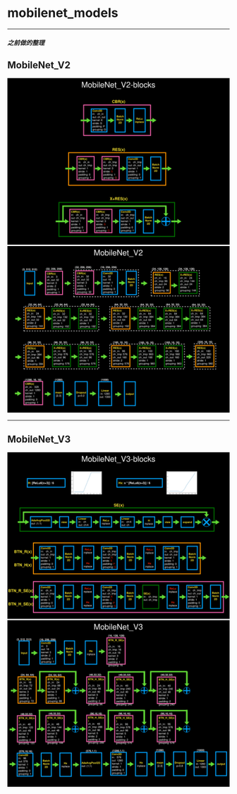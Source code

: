# mobilenet_models
***
##### 之前做的整理
## MobileNet_V2
![images/mobilenet_v2_blocks.png](images/mobilenet_v2_blocks.png)
![images/mobilenet_v2.png](images/mobilenet_v2.png)
***
## MobileNet_V3
![images/mobilenet_v3_blocks.png](images/mobilenet_v3_blocks.png)
![images/mobilenet_v3.png](images/mobilenet_v3.png)
